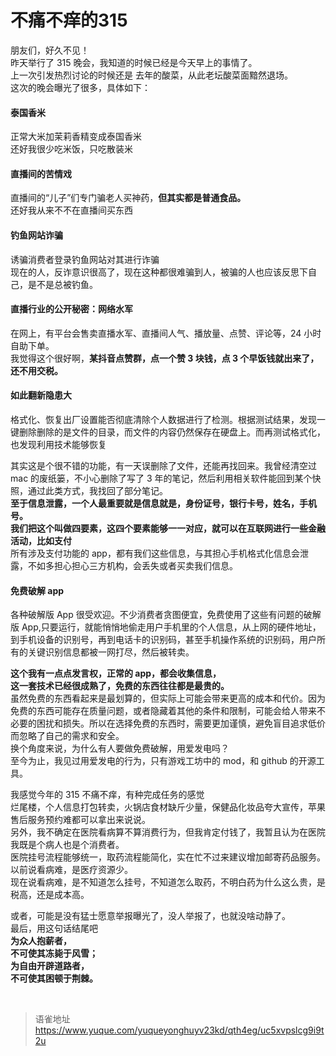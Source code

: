 # 不痛不痒的315
朋友们，好久不见！  
昨天举行了 315 晚会，我知道的时候已经是今天早上的事情了。  
上一次引发热烈讨论的时候还是 去年的酸菜，从此老坛酸菜面黯然退场。  
这次的晚会曝光了很多，具体如下：

#### 泰国香米

正常大米加茉莉香精变成泰国香米  
还好我很少吃米饭，只吃散装米

#### 直播间的苦情戏

直播间的“儿子”们专门骗老人买神药，**但其实都是普通食品。**  
还好我从来不不在直播间买东西

#### 钓鱼网站诈骗

诱骗消费者登录钓鱼网站对其进行诈骗  
现在的人，反诈意识很高了，现在这种都很难骗到人，被骗的人也应该反思下自己，是不是总被钓鱼。

#### 直播行业的公开秘密：网络水军

在网上，有平台会售卖直播水军、直播间人气、播放量、点赞、评论等，24 小时自助下单。  
我觉得这个很好啊，**某抖音点赞群，点一个赞 3 块钱，点 3 个早饭钱就出来了，还不用交税。**

#### 如此翻新隐患大

格式化、恢复出厂设置能否彻底清除个人数据进行了检测。根据测试结果，发现一键删除删除的是文件的目录，而文件的内容仍然保存在硬盘上。而再测试格式化，也发现利用技术能够恢复

其实这是个很不错的功能，有一天误删除了文件，还能再找回来。我曾经清空过 mac 的废纸篓，不小心删除了写了 3 年的笔记，然后利用相关软件能回到某个快照，通过此类方式，我找回了部分笔记。  
**至于信息泄露，一个人最重要就是信息就是，身份证号，银行卡号，姓名，手机号。**  
**我们把这个叫做四要素，这四个要素能够一一对应，就可以在互联网进行一些金融活动，比如支付**  
所有涉及支付功能的 app，都有我们这些信息，与其担心手机格式化信息会泄露，不如多担心担心三方机构，会丢失或者买卖我们信息。

#### 免费破解 app

各种破解版 App 很受欢迎。不少消费者贪图便宜，免费使用了这些有问题的破解版 App,只要运行，就能悄悄地偷走用户手机里的个人信息，从上网的硬件地址，到手机设备的识别号，再到电话卡的识别码，甚至手机操作系统的识别码，用户所有的关键识别信息都被一网打尽，然后被转卖。

**这个我有一点点发言权，正常的 app，都会收集信息，**  
**这一套技术已经很成熟了，免费的东西往往都是最贵的。**  
虽然免费的东西看起来是最划算的，但实际上可能会带来更高的成本和代价。因为免费的东西可能存在质量问题，或者隐藏着其他的条件和限制，可能会给人带来不必要的困扰和损失。所以在选择免费的东西时，需要更加谨慎，避免盲目追求低价而忽略了自己的需求和安全。  
换个角度来说，为什么有人要做免费破解，用爱发电吗？  
至今为止，我见过用爱发电的行为，只有游戏工坊中的 mod，和 github 的开源工具。

我感觉今年的 315 不痛不痒，有种完成任务的感觉  
烂尾楼，个人信息打包转卖，火锅店食材缺斤少量，保健品化妆品夸大宣传，苹果售后服务预约难都可以拿出来说说。  
另外，我不确定在医院看病算不算消费行为，但我肯定付钱了，我暂且认为在医院我既是个病人也是个消费者。  
医院挂号流程能够统一，取药流程能简化，实在忙不过来建议增加邮寄药品服务。  
以前说看病难，是医疗资源少。  
现在说看病难，是不知道怎么挂号，不知道怎么取药，不明白药为什么这么贵，是税高，还是成本高。

或者，可能是没有猛士愿意举报曝光了，没人举报了，也就没啥动静了。  
最后，用这句话结尾吧  
**为众人抱薪者，**  
**不可使其冻毙于风雪；**  
**为自由开辟道路者，**  
**不可使其困顿于荆棘。**

<br>
  
> 语雀地址 https://www.yuque.com/yuqueyonghuyv23kd/qth4eg/uc5xvpslcg9i9t2u